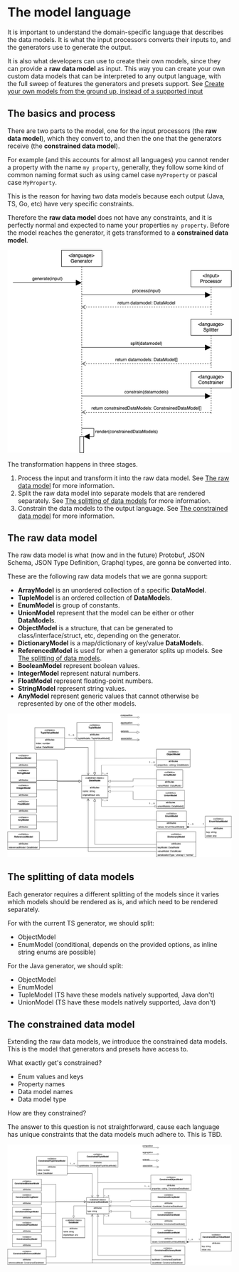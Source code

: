 # The model language

It is important to understand the domain-specific language that describes the data models. It is what the input processors converts their inputs to, and the generators use to generate the output.

It is also what developers can use to create their own models, since they can provide a **raw data model** as input. This way you can create your own custom data models that can be interpreted to any output language, with the full sweep of features the generators and presets support. See [Create your own models from the ground up, instead of a supported input](./advanced#create-your-own-models-from-the-ground-up-instead-of-a-supported-input)

## The basics and process

There are two parts to the model, one for the input processors (the **raw data model**), which they convert to, and then the one that the generators receive (the **constrained data model**).

For example (and this accounts for almost all languages) you cannot render a property with the name `my property`, generally, they follow some kind of common naming format such as using camel case `myProperty` or pascal case `MyProperty`.

This is the reason for having two data models because each output (Java, TS, Go, etc) have very specific constraints.

Therefore the **raw data model** does not have any constraints, and it is perfectly normal and expected to name your properties `my property`. Before the model reaches the generator, it gets transformed to a **constrained data model**.

<p align="center">
  <img src="./img/RenderingProcess.png" />
</p>

The transformation happens in three stages. 

1. Process the input and transform it into the raw data model. See [The raw data model](#the-raw-data-model) for more information.
2. Split the raw data model into separate models that are rendered separately. See [The splitting of data models](#The-splitting-of-data-models) for more information. 
3. Constrain the data models to the output language. See [The constrained data model](#the-constrained-data-model) for more information.

## The raw data model
The raw data model is what (now and in the future) Protobuf, JSON Schema, JSON Type Definition, Graphql types, are gonna be converted into.

These are the following raw data models that we are gonna support:
- **ArrayModel** is an unordered collection of a specific **DataModel**.
- **TupleModel** is an ordered collection of **DataModel**s.
- **EnumModel** is group of constants.
- **UnionModel** represent that the model can be either or other **DataModel**s.
- **ObjectModel** is a structure, that can be generated to class/interface/struct, etc, depending on the generator.
- **DictionaryModel** is a map/dictionary of key/value **DataModel**s.
- **ReferencedModel** is used for when a generator splits up models. See [The splitting of data models](#the-splitting-of-data-models).
- **BooleanModel** represent boolean values.
- **IntegerModel** represent natural numbers.
- **FloatModel** represent floating-point numbers. 
- **StringModel** represent string values.
- **AnyModel** represent generic values that cannot otherwise be represented by one of the other models.

<p align="center">
  <img src="./img/RawDataModel.png" />
</p>

## The splitting of data models
Each generator requires a different splitting of the models since it varies which models should be rendered as is, and which need to be rendered separately.

For with the current TS generator, we should split:
- ObjectModel
- EnumModel (conditional, depends on the provided options, as inline string enums are possible) 

For the Java generator, we should split:
- ObjectModel
- EnumModel
- TupleModel (TS have these models natively supported, Java don't)
- UnionModel (TS have these models natively supported, Java don't)

## The constrained data model

Extending the raw data models, we introduce the constrained data models. This is the model that generators and presets have access to. 

What exactly get's constrained?

- Enum values and keys
- Property names
- Data model names
- Data model type

How are they constrained?

The answer to this question is not straightforward, cause each language has unique constraints that the data models much adhere to. This is TBD.

<p align="center">
  <img src="./img/ConstrainedDataModel.png" />
</p>

